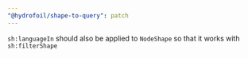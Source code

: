 ```yaml
---
"@hydrofoil/shape-to-query": patch
---
```


`sh:languageIn` should also be applied to `NodeShape` so that it works with `sh:filterShape`
